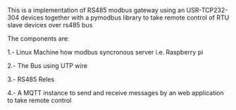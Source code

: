 This is a implementation of RS485 modbus gateway using an USR-TCP232-304 devices together with a pymodbus library to take remote control of RTU slave devices over rs485 bus

The components are:

1.- Linux Machine how modbus syncronous server i.e. Raspberry pi

2.- The Bus using UTP wire

3.- RS485 Reles

4.- A MQTT instance to send and receive messages by an web application to take remote control
